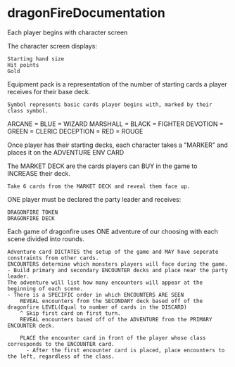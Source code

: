 # dragonFireDocumentation

 Each player begins with character screen 
 
 The character screen displays: 
 
    Starting hand size 
    Hit points 
    Gold
  
 Equipment pack is a representation of the number of starting cards a player receives for their base deck. 
 
    Symbol represents basic cards player begins with, marked by their class symbol. 
 
 ARCANE = BLUE = WIZARD
 MARSHALL = BLACK = FIGHTER
 DEVOTION = GREEN = CLERIC
 DECEPTION = RED = ROUGE
 
 Once player has their starting decks, each character takes a "MARKER" and places it on the ADVENTURE ENV CARD
 
 The MARKET DECK are the cards players can BUY in the game to INCREASE their deck. 
    
    Take 6 cards from the MARKET DECK and reveal them face up. 
 
 ONE player must be declared the party leader and receives: 
 
    DRAGONFIRE TOKEN 
    DRAGONFIRE DECK
 
 Each game of dragonfire uses ONE adventure of our choosing with each scene divided into rounds. 
 
    Adventure card DICTATES the setup of the game and MAY have seperate constraints from other cards.
    ENCOUNTERS determine which monsters players will face during the game. 
    - Build primary and secondary ENCOUNTER decks and place near the party leader.
    The adventure will list how many encounters will appear at the beginning of each scene. 
    - There is a SPECIFIC order in which ENCOUNTERS ARE SEEN
        REVEAL encounters from the SECONDARY deck based off of the dragonfire LEVEL(Equal to number of cards in the DISCARD)
        ^ Skip first card on first turn. 
        REVEAL encounters based off of the ADVENTURE from the PRIMARY ENCOUNTER deck. 
        
        PLACE the encounter card in front of the player whose class corresponds to the ENCOUNTER card. 
          - After the first encounter card is placed, place encounters to the left, regardless of the class. 
          
        
        
    
    
 
